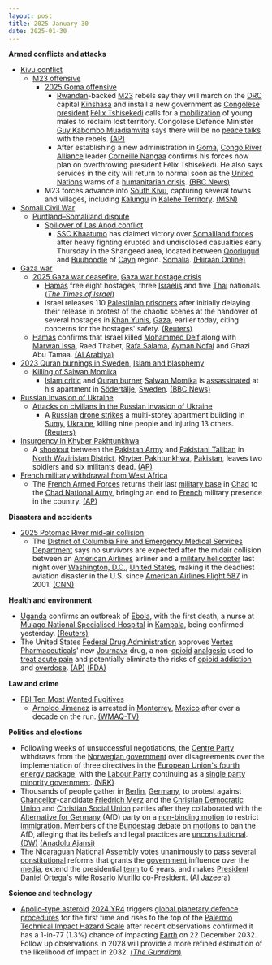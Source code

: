 ```yaml
---
layout: post
title: 2025 January 30
date: 2025-01-30
---
```



**Armed conflicts and attacks**

* [Kivu conflict](https://en.wikipedia.org/wiki/Kivu_conflict "Kivu conflict")
  + [M23 offensive](https://en.wikipedia.org/wiki/M23_offensive_%282022%E2%80%93present%29 "M23 offensive (2022–present)")
    - [2025 Goma offensive](https://en.wikipedia.org/wiki/2025_Goma_offensive "2025 Goma offensive")
      * [Rwandan](https://en.wikipedia.org/wiki/Rwanda "Rwanda")-backed [M23](https://en.wikipedia.org/wiki/March_23_Movement "March 23 Movement") rebels say they will march on the [DRC](https://en.wikipedia.org/wiki/Democratic_Republic_of_the_Congo "Democratic Republic of the Congo") capital [Kinshasa](https://en.wikipedia.org/wiki/Kinshasa "Kinshasa") and install a new government as [Congolese president](https://en.wikipedia.org/wiki/President_of_the_Democratic_Republic_of_the_Congo "President of the Democratic Republic of the Congo") [Félix Tshisekedi](https://en.wikipedia.org/wiki/F%C3%A9lix_Tshisekedi "Félix Tshisekedi") calls for a [mobilization](https://en.wikipedia.org/wiki/Mobilization "Mobilization") of young males to reclaim lost territory. Congolese Defence Minister [Guy Kabombo Muadiamvita](https://en.wikipedia.org/wiki/Guy_Kabombo_Muadiamvita "Guy Kabombo Muadiamvita") says there will be no [peace talks](https://en.wikipedia.org/wiki/Peace_process "Peace process") with the rebels. [(AP)](https://apnews.com/article/congo-m23-goma-rwanda-tshisekedi-south-africa-ca81f34f52ea31b85dd845b049a0bb96)
      * After establishing a new administration in [Goma](https://en.wikipedia.org/wiki/Goma "Goma"), [Congo River Alliance](https://en.wikipedia.org/wiki/Congo_River_Alliance "Congo River Alliance") leader [Corneille Nangaa](https://en.wikipedia.org/wiki/Corneille_Nangaa "Corneille Nangaa") confirms his forces now plan on overthrowing president Félix Tshisekedi. He also says services in the city will return to normal soon as the [United Nations](https://en.wikipedia.org/wiki/United_Nations "United Nations") warns of a [humanitarian crisis](https://en.wikipedia.org/wiki/Humanitarian_crisis "Humanitarian crisis"). [(BBC News)](https://www.bbc.co.uk/news/articles/ckgn1k9nleno)
    - M23 forces advance into [South Kivu](https://en.wikipedia.org/wiki/South_Kivu "South Kivu"), capturing several towns and villages, including [Kalungu](https://en.wikipedia.org/wiki/Kalungu%2C_Democratic_Republic_of_the_Congo "Kalungu, Democratic Republic of the Congo") in [Kalehe Territory](https://en.wikipedia.org/wiki/Kalehe_Territory "Kalehe Territory"). [(MSN)](https://www.msn.com/en-us/news/world/armed-rebels-seize-two-more-towns-after-huge-city-falls/ar-AA1y97nF)
* [Somali Civil War](https://en.wikipedia.org/wiki/Somali_Civil_War_%282009%E2%80%93present%29 "Somali Civil War (2009–present)")
  + [Puntland–Somaliland dispute](https://en.wikipedia.org/wiki/Puntland%E2%80%93Somaliland_dispute "Puntland–Somaliland dispute")
    - [Spillover of Las Anod conflict](https://en.wikipedia.org/wiki/Las_Anod_conflict_%282023%E2%80%93present%29 "Las Anod conflict (2023–present)")
      * [SSC Khaatumo](https://en.wikipedia.org/wiki/Khatumo_State "Khatumo State") has claimed victory over [Somaliland forces](https://en.wikipedia.org/wiki/Somaliland_National_Army "Somaliland National Army") after heavy fighting erupted and undisclosed casualties early Thursday in the Shangeed area, located between [Qoorlugud](https://en.wikipedia.org/wiki/Qoorlugud "Qoorlugud") and [Buuhoodle](https://en.wikipedia.org/wiki/Buuhoodle "Buuhoodle") of [Cayn](https://en.wikipedia.org/wiki/Cayn "Cayn") region. [Somalia](https://en.wikipedia.org/wiki/Somalia "Somalia"). [(Hiiraan Online)](https://hiiraan.com/news/2025/Jan/wararka_maanta31-189189.htm?utm_source=hiiraan&utm_medium=WararkaMaantaFront)
* [Gaza war](https://en.wikipedia.org/wiki/Gaza_war "Gaza war")
  + [2025 Gaza war ceasefire](https://en.wikipedia.org/wiki/2025_Gaza_war_ceasefire "2025 Gaza war ceasefire"), [Gaza war hostage crisis](https://en.wikipedia.org/wiki/Gaza_war_hostage_crisis "Gaza war hostage crisis")
    - [Hamas](https://en.wikipedia.org/wiki/Hamas "Hamas") free eight hostages, three [Israelis](https://en.wikipedia.org/wiki/Israelis "Israelis") and five [Thai](https://en.wikipedia.org/wiki/Thailand "Thailand") nationals. [(*The Times of Israel*)](https://www.timesofisrael.com/hostages-agam-berger-arbel-yehoud-gadi-mozes-5-thai-nationals-freed-from-gaza-after-482-days/)
    - Israel releases 110 [Palestinian prisoners](https://en.wikipedia.org/wiki/Palestinian_prisoners_in_Israel "Palestinian prisoners in Israel") after initially delaying their release in protest of the chaotic scenes at the handover of several hostages in [Khan Yunis](https://en.wikipedia.org/wiki/Khan_Yunis "Khan Yunis"), [Gaza](https://en.wikipedia.org/wiki/Gaza_Strip "Gaza Strip"), earlier today, citing concerns for the hostages' safety. [(Reuters)](https://www.reuters.com/world/middle-east/palestinian-militants-arrive-gaza-site-before-hostage-handover-militant-sources-2025-01-30/)
  + [Hamas](https://en.wikipedia.org/wiki/Hamas "Hamas") confirms that Israel killed [Mohammed Deif](https://en.wikipedia.org/wiki/Mohammed_Deif "Mohammed Deif") along with [Marwan Issa](https://en.wikipedia.org/wiki/Marwan_Issa "Marwan Issa"), Raed Thabet, [Rafa Salama](https://en.wikipedia.org/wiki/Rafa_Salama "Rafa Salama"), [Ayman Nofal](https://en.wikipedia.org/wiki/Ayman_Nofal "Ayman Nofal") and Ghazi Abu Tamaa. [(Al Arabiya)](https://www.alarabiya.net/arab-and-world/2025/01/30/%D8%B1%D8%B3%D9%85%D9%8A%D8%A7-%D8%AD%D9%85%D8%A7%D8%B3-%D8%AA%D9%86%D8%B9%D9%89-%D9%85%D8%AD%D9%85%D8%AF-%D8%A7%D9%84%D8%B6%D9%8A%D9%81)
* [2023 Quran burnings in Sweden](https://en.wikipedia.org/wiki/2023_Quran_burnings_in_Sweden "2023 Quran burnings in Sweden"), [Islam and blasphemy](https://en.wikipedia.org/wiki/Islam_and_blasphemy "Islam and blasphemy")
  + [Killing of Salwan Momika](https://en.wikipedia.org/wiki/Killing_of_Salwan_Momika "Killing of Salwan Momika")
    - [Islam critic](https://en.wikipedia.org/wiki/Criticism_of_Islam "Criticism of Islam") and [Quran burner](https://en.wikipedia.org/wiki/Quran_desecration "Quran desecration") [Salwan Momika](https://en.wikipedia.org/wiki/Salwan_Momika "Salwan Momika") is [assassinated](https://en.wikipedia.org/wiki/Assassination "Assassination") at his apartment in [Södertälje](https://en.wikipedia.org/wiki/S%C3%B6dert%C3%A4lje "Södertälje"), [Sweden](https://en.wikipedia.org/wiki/Sweden "Sweden"). [(BBC News)](https://www.bbc.com/news/articles/cpdx2wqpg7zo)
* [Russian invasion of Ukraine](https://en.wikipedia.org/wiki/Russian_invasion_of_Ukraine "Russian invasion of Ukraine")
  + [Attacks on civilians in the Russian invasion of Ukraine](https://en.wikipedia.org/wiki/Attacks_on_civilians_in_the_Russian_invasion_of_Ukraine "Attacks on civilians in the Russian invasion of Ukraine")
    - A [Russian](https://en.wikipedia.org/wiki/Russian_Armed_Forces "Russian Armed Forces") [drone strikes](https://en.wikipedia.org/wiki/Drone_warfare "Drone warfare") a multi-storey apartment building in [Sumy](https://en.wikipedia.org/wiki/Sumy "Sumy"), [Ukraine](https://en.wikipedia.org/wiki/Ukraine "Ukraine"), killing nine people and injuring 13 others. [(Reuters)](https://www.reuters.com/world/europe/russian-drone-strikes-apartment-block-ukraine-killing-four-governor-says-2025-01-30/)
* [Insurgency in Khyber Pakhtunkhwa](https://en.wikipedia.org/wiki/Insurgency_in_Khyber_Pakhtunkhwa "Insurgency in Khyber Pakhtunkhwa")
  + A [shootout](https://en.wikipedia.org/wiki/Shootout "Shootout") between the [Pakistan Army](https://en.wikipedia.org/wiki/Pakistan_Army "Pakistan Army") and [Pakistani Taliban](https://en.wikipedia.org/wiki/Pakistani_Taliban "Pakistani Taliban") in [North Waziristan District](https://en.wikipedia.org/wiki/North_Waziristan_District "North Waziristan District"), [Khyber Pakhtunkhwa](https://en.wikipedia.org/wiki/Khyber_Pakhtunkhwa "Khyber Pakhtunkhwa"), [Pakistan](https://en.wikipedia.org/wiki/Pakistan "Pakistan"), leaves two soldiers and six militants dead. [(AP)](https://apnews.com/article/pakistan-security-forces-raid-militant-hideout-b0a2eeaaed66ad249bc48ed50a03405b)
* [French military withdrawal from West Africa](https://en.wikipedia.org/wiki/French_military_withdrawal_from_West_Africa_%282022%E2%80%93present%29 "French military withdrawal from West Africa (2022–present)")
  + The [French Armed Forces](https://en.wikipedia.org/wiki/French_Armed_Forces "French Armed Forces") returns their last [military base](https://en.wikipedia.org/wiki/Military_base "Military base") in [Chad](https://en.wikipedia.org/wiki/Chad "Chad") to the [Chad National Army](https://en.wikipedia.org/wiki/Chad_National_Army "Chad National Army"), bringing an end to [French](https://en.wikipedia.org/wiki/France "France") military presence in the country. [(AP)](https://apnews.com/article/chad-france-military-bases-withdrawal-bd1c1e5a075f3a4b0dba01801c081728)

**Disasters and accidents**

* [2025 Potomac River mid-air collision](https://en.wikipedia.org/wiki/2025_Potomac_River_mid-air_collision "2025 Potomac River mid-air collision")
  + The [District of Columbia Fire and Emergency Medical Services Department](https://en.wikipedia.org/wiki/District_of_Columbia_Fire_and_Emergency_Medical_Services_Department "District of Columbia Fire and Emergency Medical Services Department") says no survivors are expected after the midair collision between an [American Airlines](https://en.wikipedia.org/wiki/American_Airlines "American Airlines") airliner and a [military helicopter](https://en.wikipedia.org/wiki/Military_helicopter "Military helicopter") last night over [Washington, D.C.](https://en.wikipedia.org/wiki/Washington%2C_D.C. "Washington, D.C."), [United States](https://en.wikipedia.org/wiki/United_States "United States"), making it the deadliest aviation disaster in the U.S. since [American Airlines Flight 587](https://en.wikipedia.org/wiki/American_Airlines_Flight_587 "American Airlines Flight 587") in 2001. [(CNN)](https://edition.cnn.com/us/live-news/plane-crash-dca-potomac-washington-dc-01-29-25/index.html)

**Health and environment**

* [Uganda](https://en.wikipedia.org/wiki/Uganda "Uganda") confirms an outbreak of [Ebola](https://en.wikipedia.org/wiki/Ebola "Ebola"), with the first death, a nurse at [Mulago National Specialised Hospital](https://en.wikipedia.org/wiki/Mulago_National_Specialised_Hospital "Mulago National Specialised Hospital") in [Kampala](https://en.wikipedia.org/wiki/Kampala "Kampala"), being confirmed yesterday. [(Reuters)](https://www.reuters.com/business/healthcare-pharmaceuticals/uganda-confirms-outbreak-ebola-capital-kampala-2025-01-30/)
* The United States [Federal Drug Administration](https://en.wikipedia.org/wiki/Federal_Drug_Administration "Federal Drug Administration") approves [Vertex Pharmaceuticals](https://en.wikipedia.org/wiki/Vertex_Pharmaceuticals "Vertex Pharmaceuticals")' new [Journavx](https://en.wikipedia.org/wiki/Suzetrigine "Suzetrigine") drug, a non-[opioid](https://en.wikipedia.org/wiki/Opioid "Opioid") [analgesic](https://en.wikipedia.org/wiki/Analgesic "Analgesic") used to [treat acute pain](https://en.wikipedia.org/wiki/Pain_management "Pain management") and potentially eliminate the risks of [opioid addiction](https://en.wikipedia.org/wiki/Opioid_addiction "Opioid addiction") and [overdose](https://en.wikipedia.org/wiki/Drug_overdose "Drug overdose"). [(AP)](https://apnews.com/article/nonopioid-painkiller-fda-vertex-pharmaceuticals-b1dd4276fce3d88ff32e3062e95f408f) [(FDA)](https://www.fda.gov/news-events/press-announcements/fda-approves-novel-non-opioid-treatment-moderate-severe-acute-pain)

**Law and crime**

* [FBI Ten Most Wanted Fugitives](https://en.wikipedia.org/wiki/FBI_Ten_Most_Wanted_Fugitives "FBI Ten Most Wanted Fugitives")
  + [Arnoldo Jimenez](https://en.wikipedia.org/wiki/Arnoldo_Jimenez "Arnoldo Jimenez") is arrested in [Monterrey](https://en.wikipedia.org/wiki/Monterrey "Monterrey"), [Mexico](https://en.wikipedia.org/wiki/Mexico "Mexico") after over a decade on the run. [(WMAQ-TV)](https://www.nbcchicago.com/news/local/top-10-most-wanted-fugitive-taken-into-custody-fbi-chicago-announces/3662385/)

**Politics and elections**

* Following weeks of unsuccessful negotiations, the [Centre Party](https://en.wikipedia.org/wiki/Centre_Party_%28Norway%29 "Centre Party (Norway)") withdraws from the [Norwegian government](https://en.wikipedia.org/wiki/St%C3%B8re_Cabinet "Støre Cabinet") over disagreements over the implementation of three directives in the [European Union's fourth energy package](https://en.wikipedia.org/wiki/Energy_policy_of_the_European_Union "Energy policy of the European Union"), with the [Labour Party](https://en.wikipedia.org/wiki/Labour_Party_%28Norway%29 "Labour Party (Norway)") continuing as a [single party minority government](https://en.wikipedia.org/wiki/Minority_government "Minority government"). [(NRK)](https://www.nrk.no/norge/avviser-at-han-er-svekket-som-statsminister_-_-her-star-jeg_-jeg-er-ikke-vekk_-1.17239250)
* Thousands of people gather in [Berlin](https://en.wikipedia.org/wiki/Berlin "Berlin"), [Germany](https://en.wikipedia.org/wiki/Germany "Germany"), to protest against [Chancellor](https://en.wikipedia.org/wiki/Chancellor_of_Germany "Chancellor of Germany")-candidate [Friedrich Merz](https://en.wikipedia.org/wiki/Friedrich_Merz "Friedrich Merz") and the [Christian Democratic Union](https://en.wikipedia.org/wiki/Christian_Democratic_Union_of_Germany "Christian Democratic Union of Germany") and [Christian Social Union](https://en.wikipedia.org/wiki/Christian_Social_Union_in_Bavaria "Christian Social Union in Bavaria") parties after they collaborated with the [Alternative for Germany](https://en.wikipedia.org/wiki/Alternative_for_Germany "Alternative for Germany") (AfD) party on a [non-binding motion](https://en.wikipedia.org/wiki/Non-binding_resolution "Non-binding resolution") to restrict [immigration](https://en.wikipedia.org/wiki/Immigration_to_Germany "Immigration to Germany"). Members of the [Bundestag](https://en.wikipedia.org/wiki/Bundestag "Bundestag") debate on [motions](https://en.wikipedia.org/wiki/Motion_%28legal%29 "Motion (legal)") to ban the AfD, alleging that its beliefs and legal practices are [unconstitutional](https://en.wikipedia.org/wiki/Constitution_of_Germany "Constitution of Germany"). [(DW)](https://www.dw.com/en/germany-mass-protests-after-far-right-afd-helps-cdu-csu/a-71464257) [(Anadolu Ajansi)](https://www.aa.com.tr/en/europe/german-parliament-debates-potential-ban-on-far-right-afd/3467314)
* The [Nicaraguan](https://en.wikipedia.org/wiki/Nicaragua "Nicaragua") [National Assembly](https://en.wikipedia.org/wiki/National_Assembly_%28Nicaragua%29 "National Assembly (Nicaragua)") votes unanimously to pass several [constitutional](https://en.wikipedia.org/wiki/Constitution_of_Nicaragua "Constitution of Nicaragua") reforms that grants the [government](https://en.wikipedia.org/wiki/Government_of_Nicaragua "Government of Nicaragua") influence over the [media](https://en.wikipedia.org/wiki/Mass_media_in_Nicaragua "Mass media in Nicaragua"), extend the presidential [term](https://en.wikipedia.org/wiki/Term_limit "Term limit") to 6 years, and makes [President](https://en.wikipedia.org/wiki/President_of_Nicaragua "President of Nicaragua") [Daniel Ortega](https://en.wikipedia.org/wiki/Daniel_Ortega "Daniel Ortega")'s [wife](https://en.wikipedia.org/wiki/First_Lady_of_Nicaragua "First Lady of Nicaragua") [Rosario Murillo](https://en.wikipedia.org/wiki/Rosario_Murillo "Rosario Murillo") co-President. [(Al Jazeera)](https://www.aljazeera.com/news/2025/1/30/nicaragua-approves-constitutional-reforms-giving-president-expansive-powers)

**Science and technology**

* [Apollo-type asteroid](https://en.wikipedia.org/wiki/Apollo_asteroid "Apollo asteroid") [2024 YR4](https://en.wikipedia.org/wiki/2024_YR4 "2024 YR4") triggers [global planetary defence procedures](https://en.wikipedia.org/wiki/Asteroid_impact_avoidance "Asteroid impact avoidance") for the first time and rises to the top of the [Palermo Technical Impact Hazard Scale](https://en.wikipedia.org/wiki/Palermo_Technical_Impact_Hazard_Scale "Palermo Technical Impact Hazard Scale") after recent observations confirmed it has a 1-in-77 (1.3%) chance of impacting [Earth](https://en.wikipedia.org/wiki/Earth "Earth") on 22 December 2032. Follow up observations in 2028 will provide a more refined estimation of the likelihood of impact in 2032. [(*The Guardian*)](https://www.theguardian.com/science/2025/jan/30/asteroid-spotted-chance-colliding-with-earth-2032)
